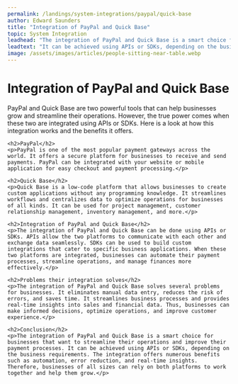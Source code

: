 ```yaml
---
permalink: /landings/system-integrations/paypal/quick-base
author: Edward Saunders
title: "Integration of PayPal and Quick Base"
topic: System Integration
leadhead: "The integration of PayPal and Quick Base is a smart choice for businesses that want to streamline their operations and improve their payment processes"
leadtext: "It can be achieved using APIs or SDKs, depending on the business requirements. The integration offers numerous benefits such as automation, error reduction, and real-time insights. Therefore, businesses of all sizes can rely on both platforms to work together and help them grow."
image: /assets/images/articles/people-sitting-near-table.webp
---
```

<div class="arttext">	<h1>Integration of PayPal and Quick Base</h1>
	<p>PayPal and Quick Base are two powerful tools that can help businesses grow and streamline their operations. However, the true power comes when these two are integrated using APIs or SDKs. Here is a look at how this integration works and the benefits it offers.</p>

	<h2>PayPal</h2>
	<p>PayPal is one of the most popular payment gateways across the world. It offers a secure platform for businesses to receive and send payments. PayPal can be integrated with your website or mobile application for easy checkout and payment processing.</p>

	<h2>Quick Base</h2>
	<p>Quick Base is a low-code platform that allows businesses to create custom applications without any programming knowledge. It streamlines workflows and centralizes data to optimize operations for businesses of all kinds. It can be used for project management, customer relationship management, inventory management, and more.</p>

	<h2>Integration of PayPal and Quick Base</h2>
	<p>The integration of PayPal and Quick Base can be done using APIs or SDKs. APIs allow the two platforms to communicate with each other and exchange data seamlessly. SDKs can be used to build custom integrations that cater to specific business applications. When these two platforms are integrated, businesses can automate their payment processes, streamline operations, and manage finances more effectively.</p>

	<h2>Problems their integration solves</h2>
	<p>The integration of PayPal and Quick Base solves several problems for businesses. It eliminates manual data entry, reduces the risk of errors, and saves time. It streamlines business processes and provides real-time insights into sales and financial data. Thus, businesses can make informed decisions, optimize operations, and improve customer experience.</p>

	<h2>Conclusion</h2>
	<p>The integration of PayPal and Quick Base is a smart choice for businesses that want to streamline their operations and improve their payment processes. It can be achieved using APIs or SDKs, depending on the business requirements. The integration offers numerous benefits such as automation, error reduction, and real-time insights. Therefore, businesses of all sizes can rely on both platforms to work together and help them grow.</p>
</div>
